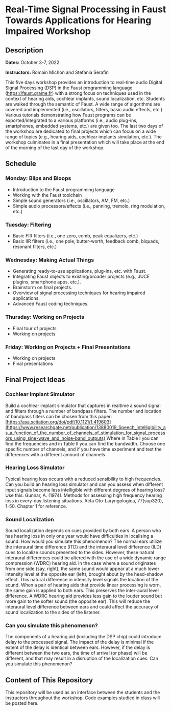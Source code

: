 # Real-Time Signal Processing in Faust Towards Applications for Hearing Impaired Workshop

## Description

**Dates:** October 3-7, 2022

**Instructors:** Romain Michon and Stefania Serafin

This five days workshop provides an introduction to real-time audio Digital Signal Processing (DSP) in the Faust programming language (<https://faust.grame.fr>) with a strong focus on techniques used in the context of hearing aids, cochlear implants, sound localization, etc. Students are walked through the semantic of Faust. A wide range of algorithms are covered and implemented (i.e., oscillators, filters, basic audio effects, etc.). Various tutorials demonstrating how Faust programs can be exported/integrated to a various platforms (i.e., audio plug-ins, smartphones, embedded systems, etc.) are given too. The last two days of the workshop are dedicated to final projects which can focus on a wide range of topics (e.g., hearing aids, cochlear implants simulation, etc.). The workshop culminates in a final presentation which will take place at the end of the morning of the last day of the workshop.

## Schedule

### Monday: Blips and Bloops

* Introduction to the Faust programming language
* Working with the Faust toolchain
* Simple sound generators (i.e., oscillators, AM, FM, etc.)
* Simple audio processors/effects (i.e., panning, tremolo, ring modulation, etc.)

### Tuesday: Filtering

* Basic FIR filters (i.e., one zero, comb, peak equalizers, etc.)
* Basic IIR filters (i.e., one pole, butter-worth, feedback comb, biquads, resonant filters, etc.)

### Wednesday: Making Actual Things

* Generating ready-to-use applications, plug-ins, etc. with Faust.
* Integrating Faust objects to existing/broader projects (e.g., JUCE plugins, smartphone apps, etc.).
* Brainstorm on final projects.
* Overview of signal processing techniques for hearing impaired applications.
* Advanced Faust coding techniques.

### Thursday: Working on Projects

* Final tour of projects
* Working on projects

### Friday: Working on Projects + Final Presentations

* Working on projects
* Final presentations

## Final Project Ideas

### Cochlear Implant Simulator

Build a cochlear implant simulator that captures in realtime a sound signal and filters through a number of bandpass filters.
The number and location of bandpass filters can be chosen from this paper: [https://asa.scitation.org/doi/pdf/10.1121/1.419603](https://www.researchgate.net/publication/13880019_Speech_intelligibility_as_a_function_of_the_number_of_channels_of_stimulation_for_signal_processors_using_sine-wave_and_noise-band_outputs)
Where in Table I you can find the frequencies and in Table II you can find the bandwidth.
Choose one specific number of channels, and if you have time experiment and test the differences with a different amount of channels.

### Hearing Loss Simulator

Typical hearing loss occurs with a reduced sensibility to high frequencies. Can you build an hearing loss simulator and can you assess when different input signals become less intelligible with different degrees of hearing loss?
Use this: Gunnar, A. (1974). Methods for assessing high frequency hearing loss in every-day listening situations. Acta Oto-Laryngologica, 77(sup320), 1-50. Chapter 1 for reference.

### Sound Localization

Sound localization depends on cues provided by both ears. A person who has hearing loss in only one year would have difficulties in localising a sound. How would you simulate this phenomenon?
The normal ears utilize the interaural time difference (ITD) and the interaural level difference (ILD) cues to localize sounds presented to the sides. However, these natural interaural differences could be altered with the use of a wide dynamic range compression (WDRC) hearing aid. In the case where a sound originates from one side (say, right), the same sound would appear at a much lower intensity level at the opposite ear (left), brought about by the head-shadow effect. This natural difference in intensity level signals the location of the sound.
When a pair of hearing aids that provide linear processing is worn, the same gain is applied to both ears. This preserves the inter-aural level difference. A WDRC hearing aid provides less gain to the louder sound but more gain to the softer sound (the opposite ear). This will reduce the interaural level difference between ears and could affect the accuracy of sound localization to the sides of the listener.

### Can you simulate this phenomenon?

The components of a hearing aid (including the DSP chip) could introduce delay to the processed signal. The impact of the delay is minimal if the extent of the delay is identical between ears. However, if the delay is different between the two ears, the time of arrival (or phase) will be different, and that may result in a disruption of the localization cues.
Can you simulate this phenomenon?

## Content of This Repository

This repository will be used as an interface between the students and the instructors throughout the workshop. Code examples studied in class will be posted here.
